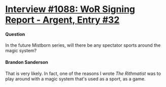 # [Interview #1088: WoR Signing Report - Argent, Entry #32](https://www.theoryland.com/intvmain.php?i=1088#32)

#### Question

In the future Mistborn series, will there be any spectator sports around the magic system?

#### Brandon Sanderson

That is very likely. In fact, one of the reasons I wrote
*The Rithmatist*
was to play around with a magic system that's used as a sport, as a game.

